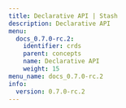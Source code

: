 ```yaml
---
title: Declarative API | Stash
description: Declarative API
menu:
  docs_0.7.0-rc.2:
    identifier: crds
    parent: concepts
    name: Declarative API
    weight: 15
menu_name: docs_0.7.0-rc.2
info:
  version: 0.7.0-rc.2
---
```


